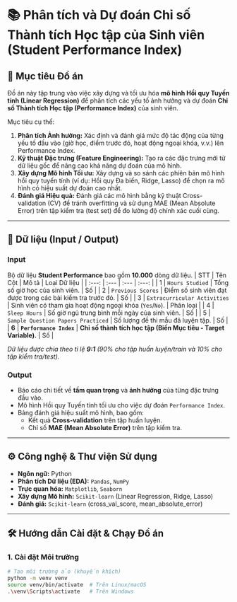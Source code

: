 # 📚 Phân tích và Dự đoán Chỉ số Thành tích Học tập của Sinh viên (Student Performance Index)

## 🎯 Mục tiêu Đồ án

Đồ án này tập trung vào việc xây dựng và tối ưu hóa **mô hình Hồi quy Tuyến tính (Linear Regression)** để phân tích các yếu tố ảnh hưởng và dự đoán **Chỉ số Thành tích Học tập (Performance Index)** của sinh viên.

Mục tiêu cụ thể:
1.  **Phân tích Ảnh hưởng:** Xác định và đánh giá mức độ tác động của từng yếu tố đầu vào (giờ học, điểm trước đó, hoạt động ngoại khóa, v.v.) lên Performance Index.
2.  **Kỹ thuật Đặc trưng (Feature Engineering):** Tạo ra các đặc trưng mới từ dữ liệu gốc để nâng cao khả năng dự đoán của mô hình.
3.  **Xây dựng Mô hình Tối ưu:** Xây dựng và so sánh các phiên bản mô hình hồi quy tuyến tính (ví dụ: Hồi quy Đa biến, Ridge, Lasso) để chọn ra mô hình có hiệu suất dự đoán cao nhất.
4.  **Đánh giá Hiệu quả:** Đánh giá các mô hình bằng kỹ thuật Cross-validation (CV) để tránh overfitting và sử dụng MAE (Mean Absolute Error) trên tập kiểm tra (test set) để đo lường độ chính xác cuối cùng.

---

## 💾 Dữ liệu (Input / Output)

### Input
Bộ dữ liệu **Student Performance** bao gồm **10.000** dòng dữ liệu.
| STT | Tên Cột | Mô tả | Loại Dữ liệu |
| :---: | :--- | :--- | :---: |
| 1 | `Hours Studied` | Tổng số giờ học của sinh viên. | Số |
| 2 | `Previous Scores` | Điểm số sinh viên đạt được trong các bài kiểm tra trước đó. | Số |
| 3 | `Extracurricular Activities` | Sinh viên có tham gia hoạt động ngoại khóa (`Yes`/`No`). | Phân loại |
| 4 | `Sleep Hours` | Số giờ ngủ trung bình mỗi ngày của sinh viên. | Số |
| 5 | `Sample Question Papers Practiced` | Số lượng đề thi mẫu đã luyện tập. | Số |
| **6** | **`Performance Index`** | **Chỉ số thành tích học tập (Biến Mục tiêu - Target Variable).** | Số |

*Dữ liệu được chia theo tỉ lệ **9:1** (90% cho tập huấn luyện/train và 10% cho tập kiểm tra/test).*

### Output
-   Báo cáo chi tiết về **tầm quan trọng** và **ảnh hưởng** của từng đặc trưng đầu vào.
-   Mô hình Hồi quy Tuyến tính tối ưu cho việc dự đoán `Performance Index`.
-   Bảng đánh giá hiệu suất mô hình, bao gồm:
    -   Kết quả **Cross-validation** trên tập huấn luyện.
    -   Chỉ số **MAE (Mean Absolute Error)** trên tập kiểm tra.

---

## ⚙️ Công nghệ & Thư viện Sử dụng

-   **Ngôn ngữ:** Python
-   **Phân tích Dữ liệu (EDA):** `Pandas`, `NumPy`
-   **Trực quan hóa:** `Matplotlib`, `Seaborn`
-   **Xây dựng Mô hình:** `Scikit-learn` (Linear Regression, Ridge, Lasso)
-   **Đánh giá:** `Scikit-learn` (cross_val_score, mean_absolute_error)

---

## 🛠️ Hướng dẫn Cài đặt & Chạy Đồ án

### 1. Cài đặt Môi trường
```bash
# Tạo môi trường ảo (khuyến khích)
python -m venv venv
source venv/bin/activate  # Trên Linux/macOS
.\venv\Scripts\activate   # Trên Windows
